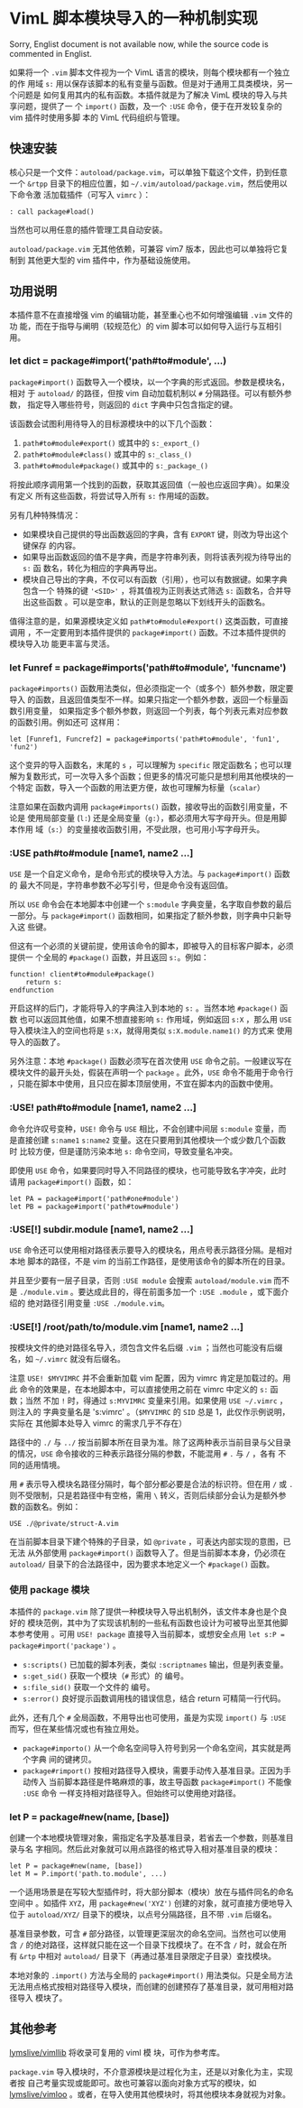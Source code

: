 # VimL 脚本模块导入的一种机制实现

Sorry, Englist document is not available now, while the source code is commented
in Englist.

如果将一个 `.vim` 脚本文件视为一个 VimL 语言的模块，则每个模块都有一个独立的作
用域 `s:` 用以保存该脚本的私有变量与函数。但是对于通用工具类模块，另一个问题是
如何复用其内的私有函数。本插件就是为了解决 VimL 模块的导入与共享问题，提供了一
个 `import()` 函数，及一个 `:USE` 命令，便于在开发较复杂的 vim 插件时使用多脚
本的 VimL 代码组织与管理。

## 快速安装

核心只是一个文件：`autoload/package.vim`，可以单独下载这个文件，扔到任意一个
`&rtpp` 目录下的相应位置，如 `~/.vim/autoload/package.vim`，然后使用以下命令激
活加载插件（可写入 `vimrc` ）：

```vim
: call package#load()
```

当然也可以用任意的插件管理工具自动安装。

`autoload/package.vim` 无其他依赖，可兼容 vim7 版本，因此也可以单独将它复制到
其他更大型的 vim 插件中，作为基础设施使用。

## 功用说明

本插件意不在直接增强 vim 的编辑功能，甚至重心也不如何增强编辑 `.vim` 文件的功
能，而在于指导与阐明（较规范化）的 vim 脚本可以如何导入运行与互相引用。

### let dict = package#import('path#to#module', ...)

`package#import()` 函数导入一个模块，以一个字典的形式返回。参数是模块名，相对
于 `autoload/` 的路径，但按 vim 自动加载机制以 `#` 分隔路径。可以有额外参数，
指定导入哪些符号，则返回的 `dict` 字典中只包含指定的键。

该函数会试图利用待导入的目标源模块中的以下几个函数：

1. `path#to#module#export()` 或其中的 `s:_export_()`
1. `path#to#module#class()` 或其中的 `s:_class_()`
1. `path#to#module#package()` 或其中的 `s:_package_()`

将按此顺序调用第一个找到的函数，获取其返回值（一般也应返回字典）。如果没有定义
所有这些函数，将尝试导入所有 `s:` 作用域的函数。

另有几种特殊情况：

* 如果模块自己提供的导出函数返回的字典，含有 `EXPORT` 键，则改为导出这个键保存
  的内容。
* 如果导出函数返回的值不是字典，而是字符串列表，则将该表列视为待导出的 `s:` 函
  数名，转化为相应的字典再导出。
* 模块自己导出的字典，不仅可以有函数（引用），也可以有数据键。如果字典包含一个
  特殊的键 `'<SID>'` ，将其值视为正则表达式筛选 `s:` 函数名，合并导出这些函数
  。可以是空串，默认的正则是忽略以下划线开头的函数名。

值得注意的是，如果源模块定义如 `path#to#module#export()` 这类函数，可直接调用
，不一定要用到本插件提供的 `package#import()` 函数。不过本插件提供的模块导入功
能更丰富与灵活。

### let Funref = package#imports('path#to#module', 'funcname')

`package#imports()` 函数用法类似，但必须指定一个（或多个）额外参数，限定要导入
的函数，且返回值类型不一样。如果只指定一个额外参数，返回一个标量函数引用变量，
如果指定多个额外参数，则返回一个列表，每个列表元素对应参数的函数引用。例如还可
这样用：

```vim
let [Funref1, Funcref2] = package#imports('path#to#module', 'fun1', 'fun2')
```

这个变异的导入函数名，末尾的 `s` ，可以理解为 `specific` 限定函数名；也可以理
解为复数形式，可一次导入多个函数；但更多的情况可能只是想利用其他模块的一个特定
函数，导入一个函数的用法更方便，故也可理解为标量（`scalar`）

注意如果在函数内调用 `package#imports()` 函数，接收导出的函数引用变量，不论是
使用局部变量 (`l:`) 还是全局变量（`g:`），都必须用大写字母开头。但是用脚本作用
域（`s:`）的变量接收函数引用，不受此限，也可用小写字母开头。

### :USE path#to#module [name1, name2 ...]

`USE` 是一个自定义命令，是命令形式的模块导入方法。与 `package#import()` 函数的
最大不同是，字符串参数不必写引号，但是命令没有返回值。

所以 `USE` 命令会在本地脚本中创建一个 `s:module` 字典变量，名字取自参数的最后
一部分。与 `package#import()` 函数相同，如果指定了额外参数，则字典中只新导入这
些键。

但这有一个必须的关键前提，使用该命令的脚本，即被导入的目标客户脚本，必须提供一
个全局的 `#package()` 函数，并且返回 `s:`。例如：

```vim
function! client#to#module#package()
    return s:
endfunction
```

开启这样的后门，才能将导入的字典注入到本地的 `s:` 。当然本地 `#package()` 函数
也可以返回其他值，如果不想直接影响 `s:` 作用域，例如返回 `s:X` ，那么用
`USE` 导入模块注入的空间也将是 `s:X`，就得用类似 `s:X.module.name1()` 的方式来
使用导入的函数了。

另外注意：本地 `#package()` 函数必须写在首次使用 `USE` 命令之前。一般建议写在
模块文件的最开头处，假装在声明一个 `package` 。此外，`USE` 命令不能用于命令行
，只能在脚本中使用，且只应在脚本顶层使用，不宜在脚本内的函数中使用。

### :USE! path#to#module [name1, name2 ...]

命令允许叹号变种，`USE!` 命令与 `USE` 相比，不会创建中间层 `s:module` 变量，而
是直接创建 `s:name1` `s:name2` 变量。这在只要用到其他模块一个或少数几个函数时
比较方便，但是谨防污染本地 `s:` 命令空间，导致变量名冲突。

即使用 `USE` 命令，如果要同时导入不同路径的模块，也可能导致名字冲突，此时请用
`package#import()` 函数，如：

```vim
let PA = package#import('path#one#module')
let PB = package#import('path#tow#module')
```

### :USE[!] subdir.module [name1, name2 ...]

`USE` 命令还可以使用相对路径表示要导入的模块名，用点号表示路径分隔。是相对本地
脚本的路径，不是 vim 的当前工作路径，是使用该命令的脚本所在的目录。

并且至少要有一层子目录，否则 `:USE module` 会搜索 `autoload/module.vim` 而不是
`./module.vim` 。要达成此目的，得在前面多加一个 `:USE .module` ，或下面介绍的
绝对路径引用变量 `:USE ./module.vim`。

### :USE[!] /root/path/to/module.vim [name1, name2 ...]

按模块文件的绝对路径名导入，须包含文件名后缀 `.vim` ；当然也可能没有后缀名，如
`~/.vimrc` 就没有后缀名。

注意 `USE! $MYVIMRC` 并不会重新加载 vim 配置，因为 vimrc 肯定是加载过的。用此
命令的效果是，在本地脚本中，可以直接使用之前在 vimrc 中定义的 `s:` 函数；当然
不加 `!` 时，得通过 `s:MYVIMRC` 变量来引用。如果使用 `USE ~/.vimrc` ，则注入的
字典变量名是 's:vimrc' 。（`$MYVIMRC` 的 `SID` 总是 1，此仅作示例说明，实际在
其他脚本处导入 vimrc 的需求几乎不存在）

路径中的 `./` 与 `../` 按当前脚本所在目录为准。除了这两种表示当前目录与父目录
的情况，`USE` 命令接收的三种表示路径分隔的参数，不能混用 `#` `.` 与 `/` ，各有
不同的适用情境。

用 `#` 表示导入模块名路径分隔时，每个部分都必要是合法的标识符。但在用 `/` 或
`.` 则不受限制，只是若路径中有空格，需用 `\` 转义，否则后续部分会认为是额外参
数的函数名。例如：

```vim
USE ./@private/struct-A.vim
```

在当前脚本目录下建个特殊的子目录，如 `@private` ，可表达内部实现的意图，已无法
从外部使用 `package#import()` 函数导入了。但是当前脚本本身，仍必须在
`autoload/` 目录下的合法路径中，因为要求本地定义一个 `#package()` 函数。

### 使用 package 模块

本插件的 `package.vim` 除了提供一种模块导入导出机制外，该文件本身也是个良好的
模块范例，其中为了实现该机制的一些私有函数也设计为可被导出至其他脚本参考使用
。可用 `USE! package` 直接导入当前脚本，或想安全点用 `let s:P =
package#import('package')` 。

* `s:scripts()` 已加载的脚本列表，类似 `:scriptnames` 输出，但是列表变量。
* `s:get_sid()` 获取一个模块（`#` 形式）的 <SID> 编号。
* `s:file_sid()` 获取一个文件的 <SID> 编号。
* `s:error()` 良好提示函数调用栈的错误信息，结合 return 可精简一行代码。

此外，还有几个 `#` 全局函数，不用导出也可使用，虽是为实现 `import()` 与 `:USE`
而写，但在某些情况或也有独立用处。

* `package#importo()` 从一个命名空间导入符号到另一个命名空间，其实就是两个字典
   间的键拷贝。
* `package#rimport()` 按相对路径导入模块，需要手动传入基准目录。正因为手动传入
  当前脚本路径是件略麻烦的事，故主导函数 `package#import()` 不能像 `:USE` 命令
  一样支持相对路径导入。但始终可以使用绝对路径。

### let P = package#new(name, [base])

创建一个本地模块管理对象，需指定名字及基准目录，若省去一个参数，则基准目录与名
字相同。然后此对象就可以用点路径的格式导入相对基准目录的模块：

```vim
let P = package#new(name, [base])
let M = P.import('path.to.module', ...)
```

一个适用场景是在写较大型插件时，将大部分脚本（模块）放在与插件同名的命名空间中
。如插件 `XYZ`，用 `package#new('XYZ')` 创建的对象，就可直接方便地导入位于
`autoload/XYZ/` 目录下的模块，以点号分隔路径，且不带 `.vim` 后缀名。

基准目录参数，可含 `#` 部分路径，以管理更深层次的命名空间。当然也可以使用含 `/` 
的绝对路径，这样就只能在这一个目录下找模块了。在不含 `/` 时，就会在所有 `&rtp`
中相对 `autoload/` 目录下（再通过基准目录限定子目录）查找模块。

本地对象的 `.import()` 方法与全局的 `package#import()` 用法类似。只是全局方法
无法用点格式按相对路径导入模块，而创建的创建预存了基准目录，就可用相对路径导入
模块了。

## 其他参考

[lymslive/vimllib](https://github.com/lymslive/vimllib) 将收录可复用的 viml 模
块，可作为参考库。

`package.vim` 导入模块时，不介意源模块是过程化为主，还是以对象化为主，实现者按
自己考量实现或能即可。故也可兼容以面向对象方式写的模块，如 [lymslive/vimloo](https://github.com/lymslive/vimllib)
。或者，在导入使用其他模块时，将其他模块本身就视为对象。
